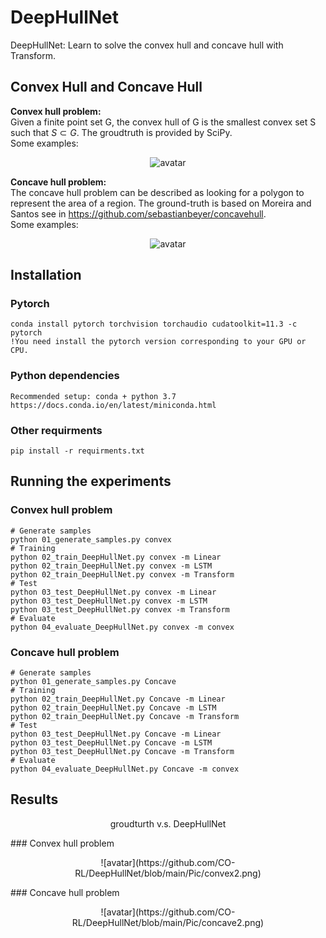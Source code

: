 # DeepHullNet

DeepHullNet: Learn to solve the convex hull and concave hull with Transform.

## Convex Hull and Concave Hull
**Convex hull problem:**  
Given a finite point set G, the convex hull of G is the smallest convex set S such that $S\subset G$. The groudtruth is provided by SciPy.   
Some examples: 
	<p align="center">
	![avatar](https://github.com/CO-RL/DeepHullNet/blob/main/Pic/convex1.png)
	</p>
	
**Concave hull problem:**  
The concave hull problem can be described as looking for a polygon to represent the area of a region. The ground-truth is based on Moreira and Santos see in https://github.com/sebastianbeyer/concavehull.  
Some examples:  
		<p align="center">
	![avatar](https://github.com/CO-RL/DeepHullNet/blob/main/Pic/concave1.png)
	</p>
## Installation
### Pytorch
	conda install pytorch torchvision torchaudio cudatoolkit=11.3 -c pytorch
	!You need install the pytorch version corresponding to your GPU or CPU.
### Python dependencies
	Recommended setup: conda + python 3.7  
	https://docs.conda.io/en/latest/miniconda.html
### Other requirments
	pip install -r requirments.txt

## Running the experiments
### Convex hull problem 
	# Generate samples
	python 01_generate_samples.py convex
	# Training
	python 02_train_DeepHullNet.py convex -m Linear
	python 02_train_DeepHullNet.py convex -m LSTM
	python 02_train_DeepHullNet.py convex -m Transform
	# Test
	python 03_test_DeepHullNet.py convex -m Linear
	python 03_test_DeepHullNet.py convex -m LSTM
	python 03_test_DeepHullNet.py convex -m Transform
	# Evaluate
	python 04_evaluate_DeepHullNet.py convex -m convex
	
### Concave hull problem 
	# Generate samples
	python 01_generate_samples.py Concave
	# Training
	python 02_train_DeepHullNet.py Concave -m Linear
	python 02_train_DeepHullNet.py Concave -m LSTM
	python 02_train_DeepHullNet.py Concave -m Transform
	# Test
	python 03_test_DeepHullNet.py Concave -m Linear
	python 03_test_DeepHullNet.py Concave -m LSTM
	python 03_test_DeepHullNet.py Concave -m Transform
	# Evaluate
	python 04_evaluate_DeepHullNet.py Concave -m convex
	
## Results
<p align="center">
groudturth v.s. DeepHullNet  
</p>
### Convex hull problem
	<p align="center">
	![avatar](https://github.com/CO-RL/DeepHullNet/blob/main/Pic/convex2.png)
	</p>
### Concave hull problem
	<p align="center">
	![avatar](https://github.com/CO-RL/DeepHullNet/blob/main/Pic/concave2.png)
	</p>
